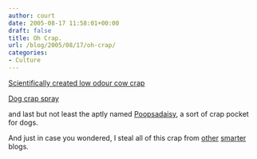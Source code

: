 ```yaml
---
author: court
date: 2005-08-17 11:58:01+00:00
draft: false
title: Oh Crap.
url: /blog/2005/08/17/oh-crap/
categories:
- Culture
---
```


[Scientifically created low odour cow crap](http://www.ars.usda.gov/is/pr/2005/050329.htm)

[Dog crap spray](http://www.creativematch.co.uk/viewnews/?91254)

and last but not least the aptly named [Poopsadaisy](http://www.cleverpetproducts.com/catalog.asp?prodid=451291), a sort of crap pocket for dogs.

And just in case you wondered, I steal all of this crap from [other](http://gizmodo.com) [smarter](http://www.boingboing.net) blogs.
